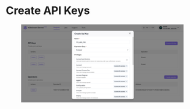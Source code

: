 # Create API Keys

<figure><img src="../../.gitbook/assets/image (46).png" alt=""><figcaption></figcaption></figure>
